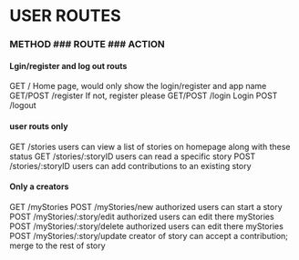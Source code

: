 # USER ROUTES
### METHOD       ### ROUTE                               ### ACTION
#### Lgin/register and log out routs 
GET           /                        Home page, would only show the login/register and app name
GET/POST      /register                If not, register please
GET/POST      /login                   Login 
POST          /logout

#### user routs only
GET          /stories                   users can view a list of stories on homepage along with these status
GET          /stories/:storyID           users can read a specific story
POST         /stories/:storyID            users can add contributions to an existing story

#### Only a creators
GET           /myStories
POST          /myStories/new             authorized users can start a story
POST          /myStories/:story/edit     authorized users can edit there myStories
POST          /myStories/:story/delete   authorized users can edit there myStories
POST          /myStories/:story/update   creator of story can accept a contribution; merge to the rest of story 
          



